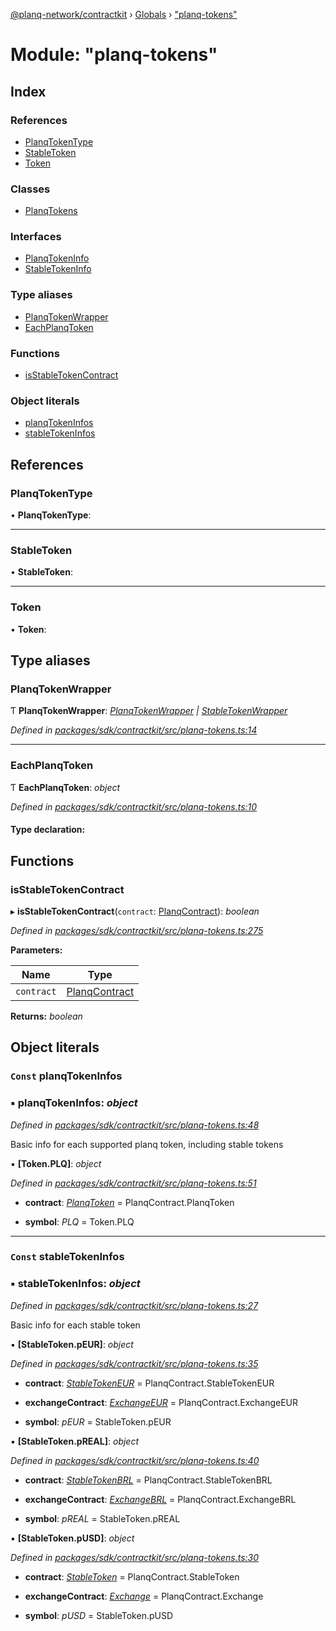 [@planq-network/contractkit](../README.md) › [Globals](../globals.md) › ["planq-tokens"](_planq_tokens_.md)

# Module: "planq-tokens"

## Index

### References

* [PlanqTokenType](_planq_tokens_.md#planqtokentype)
* [StableToken](_planq_tokens_.md#stabletoken)
* [Token](_planq_tokens_.md#token)

### Classes

* [PlanqTokens](../classes/_planq_tokens_.planqtokens.md)

### Interfaces

* [PlanqTokenInfo](../interfaces/_planq_tokens_.planqtokeninfo.md)
* [StableTokenInfo](../interfaces/_planq_tokens_.stabletokeninfo.md)

### Type aliases

* [PlanqTokenWrapper](_planq_tokens_.md#planqtokenwrapper)
* [EachPlanqToken](_planq_tokens_.md#eachplanqtoken)

### Functions

* [isStableTokenContract](_planq_tokens_.md#isstabletokencontract)

### Object literals

* [planqTokenInfos](_planq_tokens_.md#const-planqtokeninfos)
* [stableTokenInfos](_planq_tokens_.md#const-stabletokeninfos)

## References

###  PlanqTokenType

• **PlanqTokenType**:

___

###  StableToken

• **StableToken**:

___

###  Token

• **Token**:

## Type aliases

###  PlanqTokenWrapper

Ƭ **PlanqTokenWrapper**: *[PlanqTokenWrapper](../classes/_wrappers_planqtokenwrapper_.planqtokenwrapper.md) | [StableTokenWrapper](../classes/_wrappers_stabletokenwrapper_.stabletokenwrapper.md)*

*Defined in [packages/sdk/contractkit/src/planq-tokens.ts:14](https://github.com/planq-network/planq-sdk/blob/master/packages/sdk/contractkit/src/planq-tokens.ts#L14)*

___

###  EachPlanqToken

Ƭ **EachPlanqToken**: *object*

*Defined in [packages/sdk/contractkit/src/planq-tokens.ts:10](https://github.com/planq-network/planq-sdk/blob/master/packages/sdk/contractkit/src/planq-tokens.ts#L10)*

#### Type declaration:

## Functions

###  isStableTokenContract

▸ **isStableTokenContract**(`contract`: [PlanqContract](../enums/_base_.planqcontract.md)): *boolean*

*Defined in [packages/sdk/contractkit/src/planq-tokens.ts:275](https://github.com/planq-network/planq-sdk/blob/master/packages/sdk/contractkit/src/planq-tokens.ts#L275)*

**Parameters:**

Name | Type |
------ | ------ |
`contract` | [PlanqContract](../enums/_base_.planqcontract.md) |

**Returns:** *boolean*

## Object literals

### `Const` planqTokenInfos

### ▪ **planqTokenInfos**: *object*

*Defined in [packages/sdk/contractkit/src/planq-tokens.ts:48](https://github.com/planq-network/planq-sdk/blob/master/packages/sdk/contractkit/src/planq-tokens.ts#L48)*

Basic info for each supported planq token, including stable tokens

▪ **[Token.PLQ]**: *object*

*Defined in [packages/sdk/contractkit/src/planq-tokens.ts:51](https://github.com/planq-network/planq-sdk/blob/master/packages/sdk/contractkit/src/planq-tokens.ts#L51)*

* **contract**: *[PlanqToken](../enums/_base_.planqcontract.md#planqtoken)* = PlanqContract.PlanqToken

* **symbol**: *PLQ* = Token.PLQ

___

### `Const` stableTokenInfos

### ▪ **stableTokenInfos**: *object*

*Defined in [packages/sdk/contractkit/src/planq-tokens.ts:27](https://github.com/planq-network/planq-sdk/blob/master/packages/sdk/contractkit/src/planq-tokens.ts#L27)*

Basic info for each stable token

▪ **[StableToken.pEUR]**: *object*

*Defined in [packages/sdk/contractkit/src/planq-tokens.ts:35](https://github.com/planq-network/planq-sdk/blob/master/packages/sdk/contractkit/src/planq-tokens.ts#L35)*

* **contract**: *[StableTokenEUR](../enums/_base_.planqcontract.md#stabletokeneur)* = PlanqContract.StableTokenEUR

* **exchangeContract**: *[ExchangeEUR](../enums/_base_.planqcontract.md#exchangeeur)* = PlanqContract.ExchangeEUR

* **symbol**: *pEUR* = StableToken.pEUR

▪ **[StableToken.pREAL]**: *object*

*Defined in [packages/sdk/contractkit/src/planq-tokens.ts:40](https://github.com/planq-network/planq-sdk/blob/master/packages/sdk/contractkit/src/planq-tokens.ts#L40)*

* **contract**: *[StableTokenBRL](../enums/_base_.planqcontract.md#stabletokenbrl)* = PlanqContract.StableTokenBRL

* **exchangeContract**: *[ExchangeBRL](../enums/_base_.planqcontract.md#exchangebrl)* = PlanqContract.ExchangeBRL

* **symbol**: *pREAL* = StableToken.pREAL

▪ **[StableToken.pUSD]**: *object*

*Defined in [packages/sdk/contractkit/src/planq-tokens.ts:30](https://github.com/planq-network/planq-sdk/blob/master/packages/sdk/contractkit/src/planq-tokens.ts#L30)*

* **contract**: *[StableToken](../enums/_base_.planqcontract.md#stabletoken)* = PlanqContract.StableToken

* **exchangeContract**: *[Exchange](../enums/_base_.planqcontract.md#exchange)* = PlanqContract.Exchange

* **symbol**: *pUSD* = StableToken.pUSD
